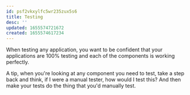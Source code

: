 ```yaml
---
id: psf2vkxylfc5wr235zux5s6
title: Testing
desc: ''
updated: 1655574721672
created: 1655574617234
---
```


When testing any application, you want to be confident that your applications are 100% testing and each of the components is working perfectly.

A tip, when you're looking at any component you need to test, take a step back and think, if I were a manual tester, how would I test this? And then make your tests do the thing that you'd manually test.
